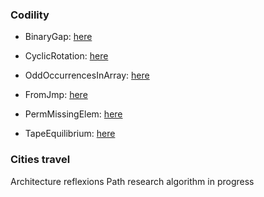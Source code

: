 ### Codility

- BinaryGap: [here](https://github.com/Oreyato/Codility/blob/main/Codility/L1-BinaryGap/Source.cpp)

- CyclicRotation: [here]() 
- OddOccurrencesInArray: [here](https://github.com/Oreyato/Codility/blob/main/Codility/L2-OddOccurrencesInArray/Source.cpp)

- FromJmp: [here](https://github.com/Oreyato/Codility/blob/main/Codility/L3-FrogJmp/Source.cpp)
- PermMissingElem: [here](https://github.com/Oreyato/Codility/blob/main/Codility/L3-PermMissingElem/Source.cpp)
- TapeEquilibrium: [here](https://github.com/Oreyato/Codility/blob/main/Codility/L3-TapeEquilibrium/Source.cpp)

### Cities travel

Architecture reflexions
Path research algorithm in progress
